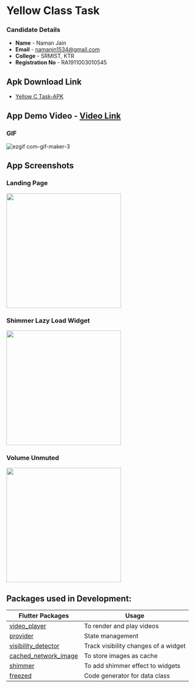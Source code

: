 # Yellow Class Task

### Candidate Details

* **Name**            - Naman Jain
* **Email**           - <a href="mailto:namanjn1534@gmail.com" target="_blank">namanjn1534@gmail.com</a>
* **College**         - SRMIST, KTR
* **Registration No** - RA1911003010545


## Apk Download Link

- [Yellow C Task-APK](https://drive.google.com/file/d/1V9f27JXGSGeZKk6R7eZlH8Bbb5zf16P8/view?usp=sharing)


## App Demo Video - <a href ="https://photos.google.com/share/AF1QipNcVgXhU0Sl-aauMkuFtpFzlvoFcMBF9cwtjF-7EBFo706ExMnL5jsKdqR9vV9u2A?key=YUczZVFZa05jTDVQZzhHNkhKeTJ2NlRYTlNENWJ3" target="_blank"> Video Link </a>

### GIF
![ezgif com-gif-maker-3](https://user-images.githubusercontent.com/67640051/177003791-576e484a-5d36-4fdc-9495-6e5a3550a02d.gif)

## App Screenshots

### Landing Page
<img src="https://user-images.githubusercontent.com/67640051/177003343-be79a16a-60ad-4b6d-9ba6-0ee23b767731.png" width="300" /> 

### Shimmer Lazy Load Widget
<img src="https://user-images.githubusercontent.com/67640051/177003353-b996b27f-6b5c-4130-bf16-7f36de7f10ee.png" width="300" />


### Volume Unmuted
<img src="https://user-images.githubusercontent.com/67640051/177003357-c888c497-a7a8-446b-9015-c5573557f9b1.png" width="300" />






## Packages used in Development:

| Flutter Packages                                                      | Usage                                |
| --------------------------------------------------------------------- | ------------------------------------ |
| [video_player](https://pub.dev/packages/video_player)                 | To render and play videos            |
| [provider](https://pub.dev/packages/provider)                         | State management                     |
| [visibility_detector](https://pub.dev/packages/visibility_detector)   | Track visibility changes of a widget |
| [cached_network_image](https://pub.dev/packages/cached_network_image) | To store images as cache             |
| [shimmer](https://pub.dev/packages/shimmer)                           | To add shimmer effect to widgets     |
| [freezed](https://pub.dev/packages/freezed)                           | Code generator for data class        |

